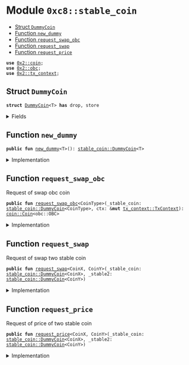 
<a name="0xc8_stable_coin"></a>

# Module `0xc8::stable_coin`



-  [Struct `DummyCoin`](#0xc8_stable_coin_DummyCoin)
-  [Function `new_dummy`](#0xc8_stable_coin_new_dummy)
-  [Function `request_swap_obc`](#0xc8_stable_coin_request_swap_obc)
-  [Function `request_swap`](#0xc8_stable_coin_request_swap)
-  [Function `request_price`](#0xc8_stable_coin_request_price)


<pre><code><b>use</b> <a href="../../../.././build/Sui/docs/coin.md#0x2_coin">0x2::coin</a>;
<b>use</b> <a href="../../../.././build/Sui/docs/obc.md#0x2_obc">0x2::obc</a>;
<b>use</b> <a href="../../../.././build/Sui/docs/tx_context.md#0x2_tx_context">0x2::tx_context</a>;
</code></pre>



<a name="0xc8_stable_coin_DummyCoin"></a>

## Struct `DummyCoin`



<pre><code><b>struct</b> <a href="stable_coin.md#0xc8_stable_coin_DummyCoin">DummyCoin</a>&lt;T&gt; <b>has</b> drop, store
</code></pre>



<details>
<summary>Fields</summary>


<dl>
<dt>
<code>dummy_field: bool</code>
</dt>
<dd>

</dd>
</dl>


</details>

<a name="0xc8_stable_coin_new_dummy"></a>

## Function `new_dummy`



<pre><code><b>public</b> <b>fun</b> <a href="stable_coin.md#0xc8_stable_coin_new_dummy">new_dummy</a>&lt;T&gt;(): <a href="stable_coin.md#0xc8_stable_coin_DummyCoin">stable_coin::DummyCoin</a>&lt;T&gt;
</code></pre>



<details>
<summary>Implementation</summary>


<pre><code><b>public</b> <b>fun</b> <a href="stable_coin.md#0xc8_stable_coin_new_dummy">new_dummy</a>&lt;T&gt;(): <a href="stable_coin.md#0xc8_stable_coin_DummyCoin">DummyCoin</a>&lt;T&gt; {
    <a href="stable_coin.md#0xc8_stable_coin_DummyCoin">DummyCoin</a>{}
}
</code></pre>



</details>

<a name="0xc8_stable_coin_request_swap_obc"></a>

## Function `request_swap_obc`

Request of swap obc coin


<pre><code><b>public</b> <b>fun</b> <a href="stable_coin.md#0xc8_stable_coin_request_swap_obc">request_swap_obc</a>&lt;CoinType&gt;(_stable_coin: <a href="stable_coin.md#0xc8_stable_coin_DummyCoin">stable_coin::DummyCoin</a>&lt;CoinType&gt;, ctx: &<b>mut</b> <a href="../../../.././build/Sui/docs/tx_context.md#0x2_tx_context_TxContext">tx_context::TxContext</a>): <a href="../../../.././build/Sui/docs/coin.md#0x2_coin_Coin">coin::Coin</a>&lt;obc::OBC&gt;
</code></pre>



<details>
<summary>Implementation</summary>


<pre><code><b>public</b> <b>fun</b> <a href="stable_coin.md#0xc8_stable_coin_request_swap_obc">request_swap_obc</a>&lt;CoinType&gt;(
    _stable_coin: <a href="stable_coin.md#0xc8_stable_coin_DummyCoin">DummyCoin</a>&lt;CoinType&gt;, ctx: &<b>mut</b> TxContext): Coin&lt;OBC&gt;  {
   // mock for rust test
   <a href="../../../.././build/Sui/docs/coin.md#0x2_coin_zero">coin::zero</a>&lt;OBC&gt;(ctx)
}
</code></pre>



</details>

<a name="0xc8_stable_coin_request_swap"></a>

## Function `request_swap`

Request of swap two stable coin


<pre><code><b>public</b> <b>fun</b> <a href="stable_coin.md#0xc8_stable_coin_request_swap">request_swap</a>&lt;CoinX, CoinY&gt;(_stable_coin: <a href="stable_coin.md#0xc8_stable_coin_DummyCoin">stable_coin::DummyCoin</a>&lt;CoinX&gt;, _stable2: <a href="stable_coin.md#0xc8_stable_coin_DummyCoin">stable_coin::DummyCoin</a>&lt;CoinY&gt;)
</code></pre>



<details>
<summary>Implementation</summary>


<pre><code><b>public</b> <b>fun</b> <a href="stable_coin.md#0xc8_stable_coin_request_swap">request_swap</a>&lt;CoinX, CoinY&gt;(
    _stable_coin: <a href="stable_coin.md#0xc8_stable_coin_DummyCoin">DummyCoin</a>&lt;CoinX&gt;, _stable2: <a href="stable_coin.md#0xc8_stable_coin_DummyCoin">DummyCoin</a>&lt;CoinY&gt;)  {
}
</code></pre>



</details>

<a name="0xc8_stable_coin_request_price"></a>

## Function `request_price`

Request of price of two stable coin


<pre><code><b>public</b> <b>fun</b> <a href="stable_coin.md#0xc8_stable_coin_request_price">request_price</a>&lt;CoinX, CoinY&gt;(_stable_coin: <a href="stable_coin.md#0xc8_stable_coin_DummyCoin">stable_coin::DummyCoin</a>&lt;CoinX&gt;, _stable2: <a href="stable_coin.md#0xc8_stable_coin_DummyCoin">stable_coin::DummyCoin</a>&lt;CoinY&gt;)
</code></pre>



<details>
<summary>Implementation</summary>


<pre><code><b>public</b> <b>fun</b> <a href="stable_coin.md#0xc8_stable_coin_request_price">request_price</a>&lt;CoinX, CoinY&gt;(
    _stable_coin: <a href="stable_coin.md#0xc8_stable_coin_DummyCoin">DummyCoin</a>&lt;CoinX&gt;, _stable2: <a href="stable_coin.md#0xc8_stable_coin_DummyCoin">DummyCoin</a>&lt;CoinY&gt;)  {
}
</code></pre>



</details>
